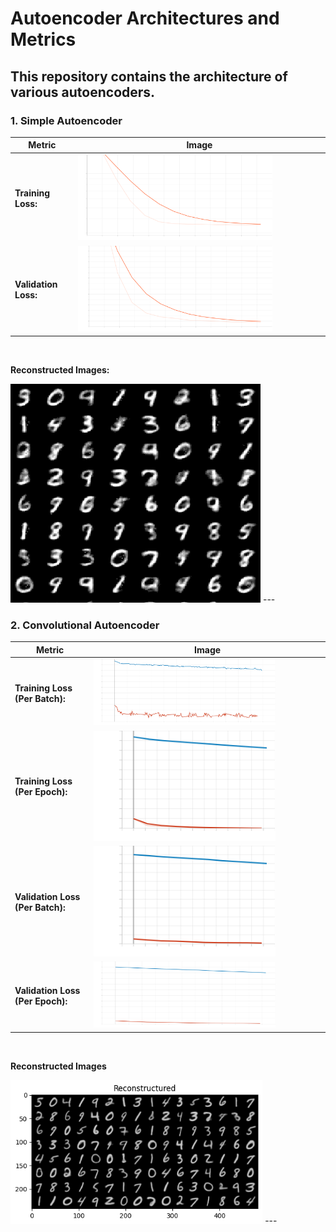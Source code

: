 # Autoencoder Architectures and Metrics

This repository contains the architecture of various autoencoders.
---
### 1. Simple Autoencoder
| **Metric**   | **Image** |
|--------------|-----------|
| **Training Loss:** | <img width="80%" style="max-height: 350px;" alt="simple_autoencoder_training_loss" src="../images/simple_autoencoder_training_loss.svg"> |
| **Validation Loss:** | <img width="80%" style="max-height: 350px;" alt="simple_autoencoder_validation_loss" src="../images/simple_autoencoder_validation_loss.svg"> |
<br>

**Reconstructed Images:**

<img  style="width:400px; height: 350px;" alt="simple_autoencoder_gen_images" src="../images/simple_autoencoder_gen_images.png"> 
---

### 2. Convolutional Autoencoder
| **Metric**   | **Image** |
|--------------|-----------|
| **Training Loss (Per Batch):** | <img width="80%" style="max-height: 350px;" alt="ConvAutoEncoder_Train_Loss_Per_Batch" src="../images/ConvAutoEncoder_Train_Loss_Per_Batch.svg"> |
| **Training Loss (Per Epoch):** | <img width="80%" style="max-height: 350px;" alt="ConvAutoEncoder_Train_Loss_Per_Epoch" src="../images/ConvAutoEncoder_Train_Loss_Per_Epoch.svg"> |
| **Validation Loss (Per Batch):** | <img width="80%" style="max-height: 350px;" alt="ConvAutoEncoder_Validation_Loss_Per_Batch" src="../images/ConvAutoEncoder_Validation_Loss_Per_Batch.svg"> |
| **Validation Loss (Per Epoch):** | <img width="80%" style="max-height: 350px;" alt="ConvAutoEncoder_Validation_Loss_Per_Epoch" src="../images/ConvAutoEncoder_Validation_Loss_Per_Epoch.svg"> |

<br>

**Reconstructed Images**

<img width="80%" style="max-height: 350px;" alt="ConvAutoEncoder-Reconstructed_Images" src="../images/ConvAutoEncoder_Reconstructed_Images.png">
---
